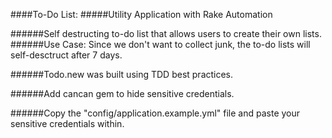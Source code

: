 ####To-Do List:
#####Utility Application with Rake Automation

######Self destructing to-do list that allows users to create their own lists. 
######Use Case: Since we don't want to collect junk, the to-do lists will self-desctruct after 7 days. 

######Todo.new was built using TDD best practices. 

######Add cancan gem to hide sensitive credentials.

######Copy the "config/application.example.yml" file and paste your sensitive credentials within. 